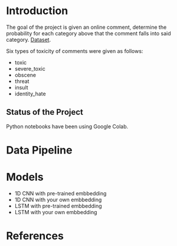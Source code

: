 # Introduction

The goal of the project is given an online comment, determine the probability for each category above that the comment falls into said category.  [Dataset](https://www.kaggle.com/c/jigsaw-toxic-comment-classification-challenge/).

 Six types of toxicity of comments were given as follows:
- toxic
- severe_toxic
- obscene
- threat
- insult
- identity_hate

## Status of the Project
Python notebooks have been using Google Colab.

# Data Pipeline


# Models
- 1D CNN with pre-trained embbedding
- 1D CNN with your own embbedding
- LSTM with pre-trained embbedding
- LSTM with your own embbedding


# References
